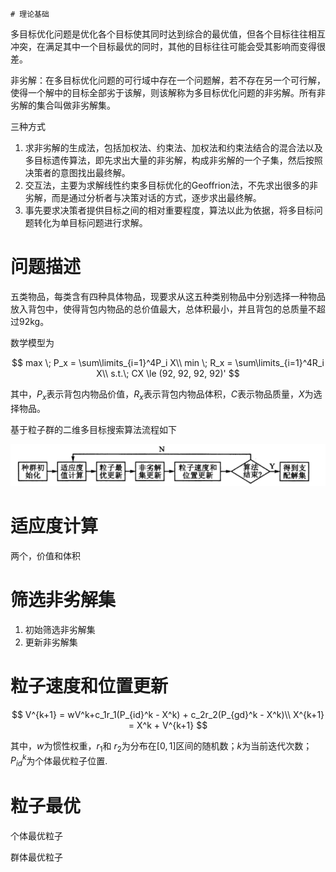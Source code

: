	# 理论基础
多目标优化问题是优化各个目标使其同时达到综合的最优值，但各个目标往往相互冲突，在满足其中一个目标最优的同时，其他的目标往往可能会受其影响而变得很差。

非劣解：在多目标优化问题的可行域中存在一个问题解，若不存在另一个可行解，使得一个解中的目标全部劣于该解，则该解称为多目标优化问题的非劣解。所有非劣解的集合叫做非劣解集。

三种方式
1. 求非劣解的生成法，包括加权法、约束法、加权法和约束法结合的混合法以及多目标遗传算法，即先求出大量的非劣解，构成非劣解的一个子集，然后按照决策者的意图找出最终解。
2. 交互法，主要为求解线性约束多目标优化的Geoffrion法，不先求出很多的非劣解，而是通过分析者与决策对话的方式，逐步求出最终解。
3. 事先要求决策者提供目标之间的相对重要程度，算法以此为依据，将多目标问题转化为单目标问题进行求解。

# 问题描述
五类物品，每类含有四种具体物品，现要求从这五种类别物品中分别选择一种物品放入背包中，使得背包内物品的总价值最大，总体积最小，并且背包的总质量不超过92kg。

数学模型为

$$
max \; P_x = \sum\limits_{i=1}^4P_i X\\
min \; R_x = \sum\limits_{i=1}^4R_i X\\
s.t.\; CX \le (92, 92, 92, 92)'
$$

其中，$P_x$表示背包内物品价值，$R_x$表示背包内物品体积，$C$表示物品质量，$X$为选择物品。

基于粒子群的二维多目标搜索算法流程如下

![](procedure.png)

# 适应度计算
两个，价值和体积

# 筛选非劣解集
1. 初始筛选非劣解集
2. 更新非劣解集

# 粒子速度和位置更新

$$
V^{k+1} = wV^k+c_1r_1(P_{id}^k - X^k) + c_2r_2(P_{gd}^k - X^k)\\
X^{k+1} = X^k + V^{k+1}
$$

其中，$w$为惯性权重，$r_1$和 $r_2$为分布在$[0,1]$区间的随机数；$k$为当前迭代次数；$P_{id}^k$为个体最优粒子位置.

# 粒子最优
个体最优粒子

群体最优粒子
